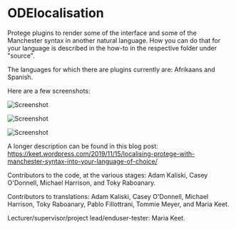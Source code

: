 # ODElocalisation

Protege plugins to render some of the interface and some of the Manchester syntax in another natural language. How you can do that for your  language is described in the how-to in the respective folder under "source".

The languages for which there are plugins currently are: Afrikaans and Spanish.

Here are a few screenshots:

![Screenshot](https://keet.files.wordpress.com/2019/11/af-olifant-ex.png?w=1076&h=632)

![Screenshot](https://keet.files.wordpress.com/2019/11/af-ops.png?w=1076&h=682)

![Screenshot](https://keet.files.wordpress.com/2019/11/es-class-geo-ex.png?w=1076&h=932)

A longer description can be found in this blog post: https://keet.wordpress.com/2019/11/15/localising-protege-with-manchester-syntax-into-your-language-of-choice/

Contributors to the code, at the various stages: Adam Kaliski, Casey O'Donnell, Michael Harrison, and Toky Raboanary. 

Contributors to translations: Adam Kaliski, Casey O'Donnell, Michael Harrison, Toky Raboanary, Pablo Fillottrani, Tommie Meyer, and Maria Keet. 

Lecturer/supervisor/project lead/enduser-tester: Maria Keet.
